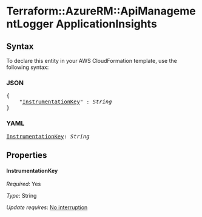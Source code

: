 # Terraform::AzureRM::ApiManagementLogger ApplicationInsights

## Syntax

To declare this entity in your AWS CloudFormation template, use the following syntax:

### JSON

<pre>
{
    "<a href="#instrumentationkey" title="InstrumentationKey">InstrumentationKey</a>" : <i>String</i>
}
</pre>

### YAML

<pre>
<a href="#instrumentationkey" title="InstrumentationKey">InstrumentationKey</a>: <i>String</i>
</pre>

## Properties

#### InstrumentationKey

_Required_: Yes

_Type_: String

_Update requires_: [No interruption](https://docs.aws.amazon.com/AWSCloudFormation/latest/UserGuide/using-cfn-updating-stacks-update-behaviors.html#update-no-interrupt)

